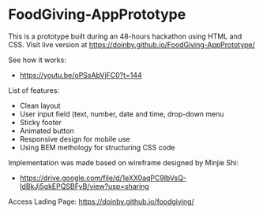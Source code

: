 # FoodGiving-AppPrototype
This is a prototype built during an 48-hours hackathon using HTML and CSS. Visit live version at https://doinby.github.io/FoodGiving-AppPrototype/

See how it works:
- https://youtu.be/oPSsAbVjFC0?t=144

List of features:
- Clean layout
- User input field (text, number, date and time, drop-down menu
- Sticky footer
- Animated button
- Responsive design for mobile use
- Using BEM methology for structuring CSS code

Implementation was made based on wireframe designed by Minjie Shi:
- https://drive.google.com/file/d/1eXX0aqPC9lbVsQ-ldBkJj5gkEPQSBFyB/view?usp=sharing

Access Lading Page: https://doinby.github.io/foodgiving/

